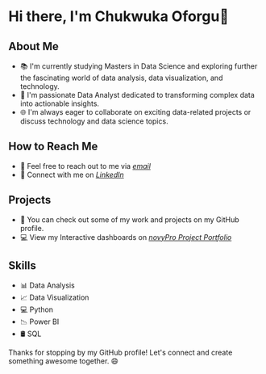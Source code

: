 # Hi there, I'm Chukwuka Oforgu👋

## About Me
- 📚 I'm currently studying Masters in Data Science and exploring further the fascinating world of data analysis, data visualization, and technology.
- 💼 I'm passionate Data Analyst dedicated to transforming complex data into actionable insights.
- 🌐 I'm always eager to collaborate on exciting data-related projects or discuss technology and data science topics.

## How to Reach Me
- 📧 Feel free to reach out to me via *[email](chukwuka.oforgu@gmail.com)*
- 💬 Connect with me on *[LinkedIn](https://www.linkedin.com/in/chukwuka-oforgu/)*

## Projects
- 📂 You can check out some of my work and projects on my GitHub profile.
- 💻 View my Interactive dashboards on *[novyPro Project Portfolio](https://www.novypro.com/profile_projects/chukwuka-oforgu)* 

## Skills
- 📊 Data Analysis
- 📈 Data Visualization
- 💻 Python
- 📉 Power BI
- 🛢️ SQL

Thanks for stopping by my GitHub profile! Let's connect and create something awesome together. 😄

